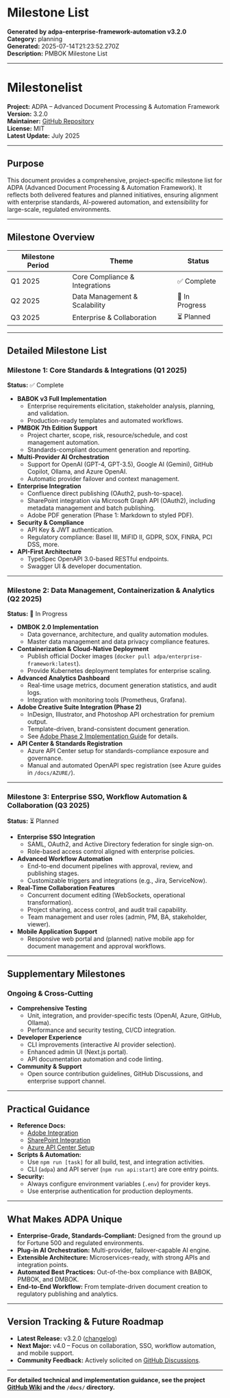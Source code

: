# Milestone List

**Generated by adpa-enterprise-framework-automation v3.2.0**  
**Category:** planning  
**Generated:** 2025-07-14T21:23:52.270Z  
**Description:** PMBOK Milestone List

---

# Milestonelist

**Project:** ADPA – Advanced Document Processing & Automation Framework  
**Version:** 3.2.0  
**Maintainer:** [GitHub Repository](https://github.com/mdresch/requirements-gathering-agent)  
**License:** MIT  
**Latest Update:** July 2025

---

## Purpose

This document provides a comprehensive, project-specific milestone list for ADPA (Advanced Document Processing & Automation Framework). It reflects both delivered features and planned initiatives, ensuring alignment with enterprise standards, AI-powered automation, and extensibility for large-scale, regulated environments.

---

## Milestone Overview

| Milestone Period | Theme                            | Status        |
|------------------|----------------------------------|---------------|
| Q1 2025          | Core Compliance & Integrations   | ✅ Complete   |
| Q2 2025          | Data Management & Scalability    | 🚧 In Progress|
| Q3 2025          | Enterprise & Collaboration       | ⏳ Planned    |

---

## Detailed Milestone List

### Milestone 1: Core Standards & Integrations (Q1 2025)  
**Status:** ✅ Complete

- **BABOK v3 Full Implementation**
  - Enterprise requirements elicitation, stakeholder analysis, planning, and validation.
  - Production-ready templates and automated workflows.
- **PMBOK 7th Edition Support**
  - Project charter, scope, risk, resource/schedule, and cost management automation.
  - Standards-compliant document generation and reporting.
- **Multi-Provider AI Orchestration**
  - Support for OpenAI (GPT-4, GPT-3.5), Google AI (Gemini), GitHub Copilot, Ollama, and Azure OpenAI.
  - Automatic provider failover and context management.
- **Enterprise Integration**
  - Confluence direct publishing (OAuth2, push-to-space).
  - SharePoint integration via Microsoft Graph API (OAuth2), including metadata management and batch publishing.
  - Adobe PDF generation (Phase 1: Markdown to styled PDF).
- **Security & Compliance**
  - API Key & JWT authentication.
  - Regulatory compliance: Basel III, MiFID II, GDPR, SOX, FINRA, PCI DSS, more.
- **API-First Architecture**
  - TypeSpec OpenAPI 3.0-based RESTful endpoints.
  - Swagger UI & developer documentation.

---

### Milestone 2: Data Management, Containerization & Analytics (Q2 2025)  
**Status:** 🚧 In Progress

- **DMBOK 2.0 Implementation**
  - Data governance, architecture, and quality automation modules.
  - Master data management and data privacy compliance features.
- **Containerization & Cloud-Native Deployment**
  - Publish official Docker images (`docker pull adpa/enterprise-framework:latest`).
  - Provide Kubernetes deployment templates for enterprise scaling.
- **Advanced Analytics Dashboard**
  - Real-time usage metrics, document generation statistics, and audit logs.
  - Integration with monitoring tools (Prometheus, Grafana).
- **Adobe Creative Suite Integration (Phase 2)**
  - InDesign, Illustrator, and Photoshop API orchestration for premium output.
  - Template-driven, brand-consistent document generation.
  - See [Adobe Phase 2 Implementation Guide](docs/ADOBE/PHASE-2-IMPLEMENTATION-GUIDE.md) for details.
- **API Center & Standards Registration**
  - Azure API Center setup for standards-compliance exposure and governance.
  - Manual and automated OpenAPI spec registration (see Azure guides in `/docs/AZURE/`).

---

### Milestone 3: Enterprise SSO, Workflow Automation & Collaboration (Q3 2025)  
**Status:** ⏳ Planned

- **Enterprise SSO Integration**
  - SAML, OAuth2, and Active Directory federation for single sign-on.
  - Role-based access control aligned with enterprise policies.
- **Advanced Workflow Automation**
  - End-to-end document pipelines with approval, review, and publishing stages.
  - Customizable triggers and integrations (e.g., Jira, ServiceNow).
- **Real-Time Collaboration Features**
  - Concurrent document editing (WebSockets, operational transformation).
  - Project sharing, access control, and audit trail capability.
  - Team management and user roles (admin, PM, BA, stakeholder, viewer).
- **Mobile Application Support**
  - Responsive web portal and (planned) native mobile app for document management and approval workflows.

---

## Supplementary Milestones

### Ongoing & Cross-Cutting

- **Comprehensive Testing**
  - Unit, integration, and provider-specific tests (OpenAI, Azure, GitHub, Ollama).
  - Performance and security testing, CI/CD integration.
- **Developer Experience**
  - CLI improvements (interactive AI provider selection).
  - Enhanced admin UI (Next.js portal).
  - API documentation automation and code linting.
- **Community & Support**
  - Open source contribution guidelines, GitHub Discussions, and enterprise support channel.

---

## Practical Guidance

- **Reference Docs:**  
  - [Adobe Integration](docs/ADOBE/PHASE-2-IMPLEMENTATION-GUIDE.md)  
  - [SharePoint Integration](docs/SHAREPOINT-USAGE-GUIDE.md)  
  - [Azure API Center Setup](docs/AZURE/AZURE-PORTAL-API-CENTER-SETUP-GUIDE.md)
- **Scripts & Automation:**  
  - Use `npm run [task]` for all build, test, and integration activities.
  - CLI (`adpa`) and API server (`npm run api:start`) are core entry points.
- **Security:**  
  - Always configure environment variables (`.env`) for provider keys.
  - Use enterprise authentication for production deployments.

---

## What Makes ADPA Unique

- **Enterprise-Grade, Standards-Compliant:** Designed from the ground up for Fortune 500 and regulated environments.
- **Plug-in AI Orchestration:** Multi-provider, failover-capable AI engine.
- **Extensible Architecture:** Microservices-ready, with strong APIs and integration points.
- **Automated Best Practices:** Out-of-the-box compliance with BABOK, PMBOK, and DMBOK.
- **End-to-End Workflow:** From template-driven document creation to regulatory publishing and analytics.

---

## Version Tracking & Future Roadmap

- **Latest Release:** v3.2.0 ([changelog](https://github.com/mdresch/requirements-gathering-agent/releases))
- **Next Major:** v4.0 – Focus on collaboration, SSO, workflow automation, and mobile support.
- **Community Feedback:** Actively solicited on [GitHub Discussions](https://github.com/mdresch/requirements-gathering-agent/discussions).

---

**For detailed technical and implementation guidance, see the project [GitHub Wiki](https://github.com/mdresch/requirements-gathering-agent/wiki) and the `/docs/` directory.**